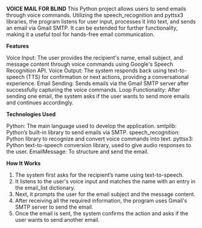 **VOICE MAIL FOR BLIND**
This Python project allows users to send emails through voice commands. Utilizing the speech_recognition and pyttsx3 libraries, the program listens for user input, processes it into text, and sends an email via Gmail SMTP. It can be extended for further functionality, making it a useful tool for hands-free email communication.


**Features**

Voice Input: The user provides the recipient's name, email subject, and message content through voice commands using Google's Speech Recognition API.
Voice Output: The system responds back using text-to-speech (TTS) for confirmation or next actions, providing a conversational experience.
Email Sending: Sends emails via the Gmail SMTP server after successfully capturing the voice commands.
Loop Functionality: After sending one email, the system asks if the user wants to send more emails and continues accordingly.



**Technologies Used**

Python: The main language used to develop the application.
smtplib: Python’s built-in library to send emails via SMTP.
speech_recognition: Python library to recognize and convert voice commands into text.
pyttsx3: Python text-to-speech conversion library, used to give audio responses to the user.
EmailMessage: To structure and send the email.


**How It Works**

1. The system first asks for the recipient’s name using text-to-speech.
2. It listens to the user's voice input and matches the name with an entry in the email_list dictionary.
3. Next, it prompts the user for the email subject and the message content.
4. After receiving all the required information, the program uses Gmail's SMTP server to send the email.
5. Once the email is sent, the system confirms the action and asks if the user wants to send another email.
